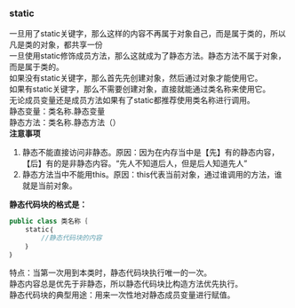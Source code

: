 ### static
一旦用了static关键字，那么这样的内容不再属于对象自己，而是属于类的，所以凡是类的对象，都共享一份  
一旦使用static修饰成员方法，那么这就成为了静态方法。静态方法不属于对象，而是属于类的。  
如果没有static关键字，那么首先先创建对象，然后通过对象才能使用它。  
如果有static关键字，那么不需要创建对象，直接就能通过类名称来使用它。  
无论成员变量还是成员方法如果有了static都推荐使用类名称进行调用。  
静态变量：类名称.静态变量  
静态方法：类名称.静态方法（）  
**注意事项**  
1. 静态不能直接访问非静态。原因：因为在内存当中是【先】有的静态内容，【后】有的是非静态内容。“先人不知道后人，但是后人知道先人”
2. 静态方法当中不能用this。原因：this代表当前对象，通过谁调用的方法，谁就是当前对象。    
  
**静态代码块的格式是：**  

```java
public class 类名称｛  
    static｛  
        //静态代码块的内容 
	｝  
｝
```

 
特点：当第一次用到本类时，静态代码块执行唯一的一次。  
静态内容总是优先于非静态，所以静态代码块比构造方法优先执行。  
静态代码块的典型用途：用来一次性地对静态成员变量进行赋值。